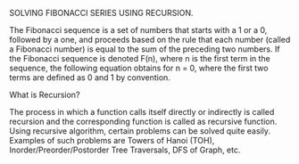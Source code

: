 
SOLVING FIBONACCI SERIES USING RECURSION.

The Fibonacci sequence is a set of numbers that starts with a 1 or a 0, followed by a one, and proceeds based on the rule that each number
(called a Fibonacci number) is equal to the sum of the preceding two numbers. If the Fibonacci sequence is denoted F(n), where n is the first term in the sequence, the following equation obtains for n = 0, where the first two terms are defined as 0 and 1 by convention.

What is Recursion?

The process in which a function calls itself directly or indirectly is called recursion and the corresponding function is called as recursive function.
Using recursive algorithm, certain problems can be solved quite easily. 
Examples of such problems are Towers of Hanoi (TOH), Inorder/Preorder/Postorder Tree Traversals, DFS of Graph, etc.

